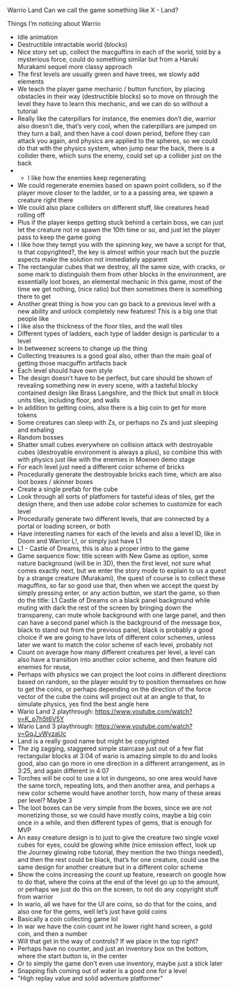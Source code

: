 Warrio Land Can we call the game something like X - Land?


Things I’m noticing about Warrio




- Idle animation
- Destructible intractable world (blocks)
- Nice story set up, collect the macguffins in each of the world, told by a mysterious force, could do something similar but from a Haruki Murakami sequel more classy approach
- The first levels are usually green and have trees, we slowly add elements
- We teach the player game mechanic / button function, by placing obstacles in their way (destructible blocks) so to move on through the level they have to learn this mechanic, and we can do so without a tutorial
- Really like the caterpillars for instance, the enemies don’t die, warrior also doesn’t die, that’s very cool, when the caterpillars are jumped on they turn a ball, and then have a cool down period, before they can attack you again, and physics are applied to the spheres, so we could do that with the physics system, when jump near the back, there is a collider there, which suns the enemy, could set up a collider just on the back
- - I like how the enemies keep regenerating
- We could regenerate enemies based on spawn point colliders, so if the player move closer to the ladder, or to a a passing area, we spawn a creature right there
- We could also place colliders on different stuff, like creatures head rolling off
- Plus if the player keeps getting stuck behind a certain boss, we can just let the creature not re spawn the 10th time or so, and just let the player pass to keep the game going
- I like how they tempt you with the spinning key, we have a script for that, is that copyrighted?, the key is almost within your reach but the puzzle aspects make the solution not immediately apparent
- The rectangular cubes that we destroy, all the same size, with cracks, or some mark to distinguish them from other blocks in the environment, are essentially loot boxes, an elemental mechanic in this game, most of the time we get nothing, (nice ratio) but then sometimes there is something there to get
- Another great thing is how you can go back to a previous level with a new ability and unlock completely new features! This is a big one that people like
- I like also the thickness of the floor tiles, and the wall tiles
- Different types of ladders, each type of ladder design is particular to a level
- In betweenez screens to change up the thing
- Collecting treasures is a good goal also, other than the main goal of getting those macguffin artifacts back
- Each level should have own style
- The design doesn’t have to be perfect, but care should be shown of revealing something new in every scene, with a tasteful blocky contained design like Brass Langshire, and the thick but small in block units tiles, including floor, and walls
- In addition to getting coins, also there is a big coin to get for more tokens
- Some creatures can sleep with Zs, or perhaps no Zs and just sleeping and exhaling
- Random bosses
- Shatter small cubes everywhere on collision attack with destroyable cubes (destroyable environment is always a plus), so combine this with with physics just like with the enemies in Moenen demo stage
- For each level just need a different color scheme of bricks
- Procedurally generate the destroyable bricks each time, which are also loot boxes / skinner boxes
- Create a single prefab for the cube
- Look through all sorts of platfomers for tasteful ideas of tiles, get the design there, and then use adobe color schemes to customize for each level
- Procedurally generate two different levels, that are connected by a portal or loading screen, or both
- Have interesting names for each of the levels and also a level ID, like in Doom and Warrior L!, or simply just have L1
- L1 - Castle of Dreams, this is also a proper intro to the game
- Game sequence flow:  title screen with New Game as option, some nature background (will be in 3D), then the first level, not sure what comes exactly next, but we enter the story mode to explain to us a quest by a strange creature (Murakami), the quest of course is to collect these maguffins, so far so good use that, then when we accept the quest by simply pressing enter, or any action button, we start the game, so then do the title: L1  Castle of Dreams on a black panel background while muting with dark the rest of the screen by bringing down the transpareny, can mute whole background with one large panel, and then can have a second panel which is the background of the message box, black to stand out from the previous panel, black is probably a good choice if we are going to have lots of different color schemes, unless later we want to match the color scheme of each level, probably not
- Count on average how many different creatures per level, a level can also have a transition into another color scheme, and then feature old enemies for reuse, 
- Perhaps with physics we can project the loot coins in different directions based on random, so the player would try to position themselves on how to get the coins, or perhaps depending on the direction of the force vector of the cube the coins will project out at an angle to that, to simulate physics, yes find the best angle here
- Wario Land 2 playthrough: https://www.youtube.com/watch?v=K_p7h5t6V5Y
- Wario Land 3 playthrough: https://www.youtube.com/watch?v=GqJ_vWyzaUc
- Land is a really good name but might be copyrighted
- The zig zagging, staggered simple staircase just out of a few flat rectangular blocks at 3:04 of wario is amazing simple to do and looks good, also can go more in one direction in a different arrangement, as in 3:25, and again different in 4:07
- Torches will be cool to use a lot in dungeons, so one area would have the same torch, repeating lots, and then another area, and perhaps a new color scheme would have another torch, how many of these areas per level? Maybe 3
- The loot boxes can be very simple from the boxes, since we are not monetizing those, so we could have mostly coins, maybe a big coin once in a while, and then different types of gems, that is enough for MVP 
- An easy creature design is to just to give the creature two single voxel cubes for eyes, could be glowing white (nice emission effect, look up the Journey glowing robe tutorial, they mention the two things needed), and then the rest could be black, that’s for one creature, could use the same design for another creature but in a different color scheme
- Show the coins increasing the count up feature, research on google how to do that, where the coins at the end of the level go up to the amount, or perhaps we just do this on the screen, to not do any copyright stuff from warrior
- In wario, all we have for the UI are coins, so do that for the coins, and also one for the gems, well let’s just have gold coins
- Basically a coin collecting game lol
- In war we have the coin count int he lower right hand screen, a gold coin, and then a number
- Will that get in the way of controls? If we place in the top right?
- Perhaps have no counter, and just an inventory box on the bottom, where the start button is, in the center
- Or to simply the game don’t even use inventory, maybe just a stick later
- Snapping fish coming out of water is a good one for a level
- "High replay value and solid adventure platformer"
